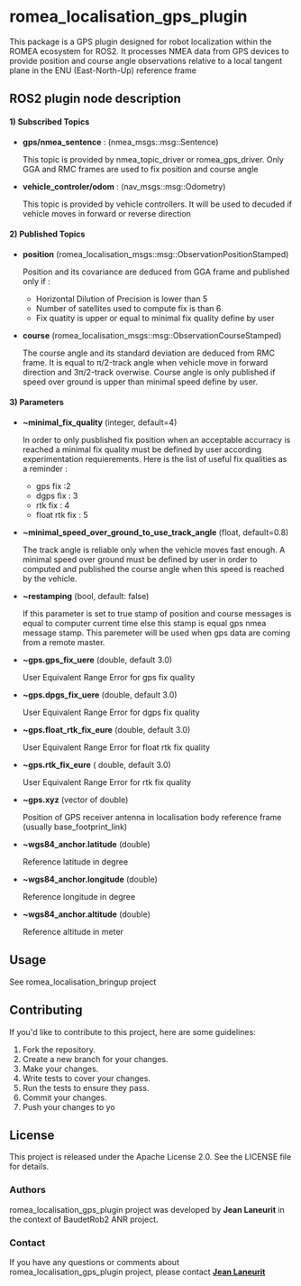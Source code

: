 # romea_localisation_gps_plugin

This package is a GPS plugin designed for robot localization within the ROMEA ecosystem for ROS2. It processes NMEA data from GPS devices to provide position and course angle observations relative to a local tangent plane in the ENU (East-North-Up) reference frame

## ROS2 plugin node description ##

#### 1) Subscribed Topics ####


- **gps/nmea_sentence** : (nmea_msgs::msg::Sentence)

  This topic is provided by nmea_topic_driver or romea_gps_driver. Only GGA and RMC frames are used to fix position and course angle

- **vehicle_controler/odom** : (nav_msgs::msg::Odometry)

  This topic is provided by vehicle controllers. It will be used to decuded if vehicle moves in forward or reverse direction

#### 2) Published Topics ####

- **position** (romea_localisation_msgs::msg::ObservationPositionStamped)

    Position and its covariance are deduced from GGA frame and published only if :
    - Horizontal Dilution of Precision is lower than 5
    - Number of satellites used to compute fix is than 6
    - Fix quatity is upper or equal to minimal fix quality define by user

- **course** (romea_localisation_msgs::msg::ObservationCourseStamped)

    The course angle and its standard deviation are deduced from RMC frame.
    It is equal to &#960;/2-track angle when vehicle move in forward direction and 3&#960;/2-track overwise. Course angle is only published if speed over ground is upper than minimal speed define by user.  

#### 3) Parameters ####

- **~minimal_fix_quality** (integer, default=4)

  In order to only pusblished fix position when an acceptable accurracy is reached a minimal fix quality must be defined by user according experimentation requierements. Here is the list of useful fix qualities as a reminder :
    - gps fix :2
    - dgps fix : 3
    - rtk fix : 4
    - float rtk fix : 5

- **~minimal_speed_over_ground_to_use_track_angle** (float, default=0.8)

  The track angle is reliable only when the vehicle moves fast enough. A minimal speed over ground must be defined by user in order to computed and published the course angle when this speed is reached by the vehicle.

- **~restamping** (bool, default: false)

  If this parameter is set to true stamp of position and course messages is equal to computer current time else this stamp is equal gps nmea message stamp.  This paremeter will be used when gps data are coming from a remote master.


- **~gps.gps_fix_uere** (double, default 3.0)

  User Equivalent Range Error for gps fix quality

- **~gps.dpgs_fix_uere** (double, default 3.0)

  User Equivalent Range Error for dgps fix quality

- **~gps.float_rtk_fix_eure** (double, default 3.0)

  User Equivalent Range Error for float rtk fix quality

- **~gps.rtk_fix_eure** ( double, default 3.0)

  User Equivalent Range Error for rtk fix quality

- **~gps.xyz** (vector of double)

  Position of GPS receiver antenna in localisation body reference frame (usually base_footprint_link)

- **~wgs84_anchor.latitude** (double) 
  
  Reference latitude in degree

- **~wgs84_anchor.longitude** (double) 
  
  Reference longitude in degree

- **~wgs84_anchor.altitude** (double) 
  
  Reference altitude in meter

## **Usage**

  See romea_localisation_bringup project 

## **Contributing**

If you'd like to contribute to this project, here are some guidelines:

1. Fork the repository.
2. Create a new branch for your changes.
3. Make your changes.
4. Write tests to cover your changes.
5. Run the tests to ensure they pass.
6. Commit your changes.
7. Push your changes to yo

## License

This project is released under the Apache License 2.0. See the LICENSE file for details.

### Authors

 romea_localisation_gps_plugin project was developed by **Jean Laneurit** in the context of BaudetRob2 ANR project.

### Contact

If you have any questions or comments about romea_localisation_gps_plugin project, please contact **[Jean Laneurit](mailto:jean.laneurit@inrae.fr)** 
